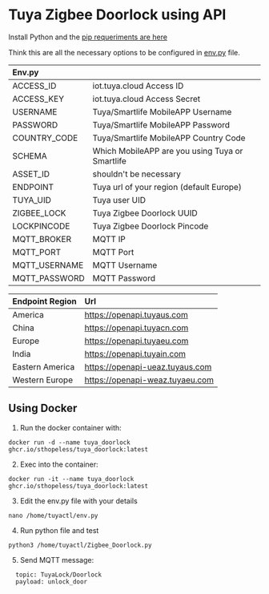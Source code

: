 # Tuya Zigbee Doorlock using API

Install Python and the [pip requeriments are here](https://github.com/Sthopeless/74757961/blob/main/requirements.txt)  
  
  
Think this are all the necessary options to be configured in [env.py](https://github.com/Sthopeless/74757961/blob/main/env.py) file.  
  
| Env.py    |              |
| :-------- | :----------- |
ACCESS_ID   | iot.tuya.cloud Access ID
ACCESS_KEY  | iot.tuya.cloud Access Secret
USERNAME    | Tuya/Smartlife MobileAPP Username
PASSWORD    | Tuya/Smartlife MobileAPP Password
COUNTRY_CODE | Tuya/Smartlife MobileAPP Country Code
SCHEMA | Which MobileAPP are you using Tuya or Smartlife
ASSET_ID | shouldn't be necessary
ENDPOINT | Tuya url of your region (default Europe)
TUYA_UID | Tuya user UID
ZIGBEE_LOCK | Tuya Zigbee Doorlock UUID
LOCKPINCODE | Tuya Zigbee Doorlock Pincode
MQTT_BROKER | MQTT IP
MQTT_PORT | MQTT Port
MQTT_USERNAME | MQTT Username
MQTT_PASSWORD | MQTT Password
  
  
| Endpoint Region |  Url                            |
| :-------------- | :------------------------------ |
| America         | https://openapi.tuyaus.com      |
| China           | https://openapi.tuyacn.com      |
| Europe          | https://openapi.tuyaeu.com      |
| India           | https://openapi.tuyain.com      |
| Eastern America | https://openapi-ueaz.tuyaus.com |
| Western Europe  | https://openapi-weaz.tuyaeu.com |

## Using Docker 

1. Run the docker container with:
```
docker run -d --name tuya_doorlock ghcr.io/sthopeless/tuya_doorlock:latest
```

2. Exec into the container:
```
docker run -it --name tuya_doorlock ghcr.io/sthopeless/tuya_doorlock:latest
```

3. Edit the env.py file with your details
```
nano /home/tuyactl/env.py
```

4. Run python file and test
```
python3 /home/tuyactl/Zigbee_Doorlock.py
```

5. Send MQTT message:
```
  topic: TuyaLock/Doorlock
  payload: unlock_door
```